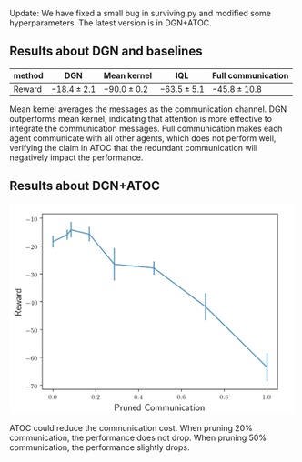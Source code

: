 Update: We have fixed a small bug in surviving.py and modified some hyperparameters. The latest version is in DGN+ATOC.

## Results about DGN and baselines

| method | DGN             | Mean kernel     | IQL             | Full communication |
| ------ | --------------- | --------------- | --------------- | ------------------ |
| Reward | $-18.4 \pm 2.1$ | $-90.0 \pm 0.2$ | $-63.5 \pm 5.1$ | $-45.8 \pm 10.8$   |

Mean kernel averages the messages as the communication channel. DGN outperforms mean kernel, indicating that attention is more effective to integrate the communication messages. Full communication makes each agent communicate with all other agents, which  does not perform well, verifying the claim in ATOC that the redundant communication will negatively impact the performance.

## Results about DGN+ATOC


<img src="./ATOC.png" alt="ATOC" width="500">

ATOC could reduce the communication cost. When pruning 20% communication, the performance does not drop. When pruning 50% communication, the performance slightly drops. 
